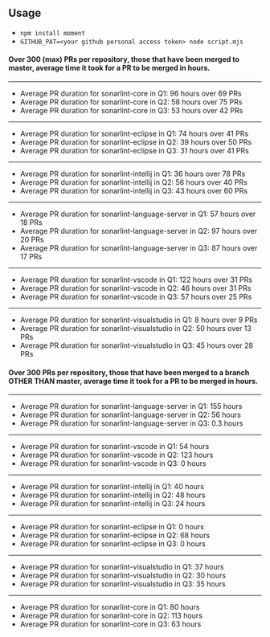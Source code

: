 ## Usage

* `npm install moment`
* `GITHUB_PAT=<your github personal access token> node script.mjs`

#### Over 300 (max) PRs per repository, those that have been merged to master, average time it took for a PR to be merged in hours.

-----------------------------------

- Average PR duration for sonarlint-core in Q1: 96 hours over 69 PRs
- Average PR duration for sonarlint-core in Q2: 58 hours over 75 PRs
- Average PR duration for sonarlint-core in Q3: 53 hours over 42 PRs

-----------------------------------

- Average PR duration for sonarlint-eclipse in Q1: 74 hours over 41 PRs
- Average PR duration for sonarlint-eclipse in Q2: 39 hours	over 50 PRs
- Average PR duration for sonarlint-eclipse in Q3: 31 hours over 41 PRs

-----------------------------------

- Average PR duration for sonarlint-intellij in Q1: 36 hours over 78 PRs
- Average PR duration for sonarlint-intellij in Q2: 56 hours over 40 PRs
- Average PR duration for sonarlint-intellij in Q3: 43 hours over 60 PRs

-----------------------------------

- Average PR duration for sonarlint-language-server in Q1: 57 hours over 18 PRs
- Average PR duration for sonarlint-language-server in Q2: 97 hours over 20 PRs
- Average PR duration for sonarlint-language-server in Q3: 87 hours over 17 PRs

-----------------------------------

- Average PR duration for sonarlint-vscode in Q1: 122 hours over 31 PRs
- Average PR duration for sonarlint-vscode in Q2: 46 hours over 31 PRs
- Average PR duration for sonarlint-vscode in Q3: 57 hours over 25 PRs

-----------------------------------

- Average PR duration for sonarlint-visualstudio in Q1: 8 hours over 9 PRs
- Average PR duration for sonarlint-visualstudio in Q2: 50 hours over 13 PRs
- Average PR duration for sonarlint-visualstudio in Q3: 45 hours over 28 PRs


#### Over 300 PRs per repository, those that have been merged to a branch **OTHER THAN master**, average time it took for a PR to be merged in hours.

-----------------------------------

- Average PR duration for sonarlint-language-server in Q1: 155 hours
- Average PR duration for sonarlint-language-server in Q2: 56 hours
- Average PR duration for sonarlint-language-server in Q3: 0.3 hours

-----------------------------------

- Average PR duration for sonarlint-vscode in Q1: 54 hours
- Average PR duration for sonarlint-vscode in Q2: 123 hours
- Average PR duration for sonarlint-vscode in Q3: 0 hours

-----------------------------------

- Average PR duration for sonarlint-intellij in Q1: 40 hours
- Average PR duration for sonarlint-intellij in Q2: 48 hours
- Average PR duration for sonarlint-intellij in Q3: 24 hours

-----------------------------------

- Average PR duration for sonarlint-eclipse in Q1: 0 hours
- Average PR duration for sonarlint-eclipse in Q2: 68 hours
- Average PR duration for sonarlint-eclipse in Q3: 0 hours

-----------------------------------

- Average PR duration for sonarlint-visualstudio in Q1: 37 hours
- Average PR duration for sonarlint-visualstudio in Q2: 30 hours
- Average PR duration for sonarlint-visualstudio in Q3: 35 hours

-----------------------------------

- Average PR duration for sonarlint-core in Q1: 80 hours
- Average PR duration for sonarlint-core in Q2: 113 hours
- Average PR duration for sonarlint-core in Q3: 63 hours
